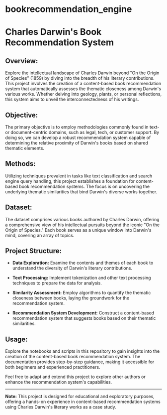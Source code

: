 # bookrecommendation_engine
# Charles Darwin's Book Recommendation System

## Overview:

Explore the intellectual landscape of Charles Darwin beyond "On the Origin of Species" (1859) by diving into the breadth of his literary contributions. This project involves the creation of a content-based book recommendation system that automatically assesses the thematic closeness among Darwin's various works. Whether delving into geology, plants, or personal reflections, this system aims to unveil the interconnectedness of his writings.

## Objective:

The primary objective is to employ methodologies commonly found in text- or document-centric domains, such as legal, tech, or customer support. By doing so, we can develop a robust recommendation system capable of determining the relative proximity of Darwin's books based on shared thematic elements.

## Methods:

Utilizing techniques prevalent in tasks like text classification and search engine query handling, this project establishes a foundation for content-based book recommendation systems. The focus is on uncovering the underlying thematic similarities that bind Darwin's diverse works together.

## Dataset:

The dataset comprises various books authored by Charles Darwin, offering a comprehensive view of his intellectual pursuits beyond the iconic "On the Origin of Species." Each book serves as a unique window into Darwin's mind, covering an array of topics.

## Project Structure:

- **Data Exploration:** Examine the contents and themes of each book to understand the diversity of Darwin's literary contributions.

- **Text Processing:** Implement tokenization and other text processing techniques to prepare the data for analysis.

- **Similarity Assessment:** Employ algorithms to quantify the thematic closeness between books, laying the groundwork for the recommendation system.

- **Recommendation System Development:** Construct a content-based recommendation system that suggests books based on their thematic similarities.

## Usage:

Explore the notebooks and scripts in this repository to gain insights into the creation of the content-based book recommendation system. The documentation provides step-by-step guidance, making it accessible for both beginners and experienced practitioners.

Feel free to adapt and extend this project to explore other authors or enhance the recommendation system's capabilities. 

---

**Note:** This project is designed for educational and exploratory purposes, offering a hands-on experience in content-based recommendation systems using Charles Darwin's literary works as a case study.
